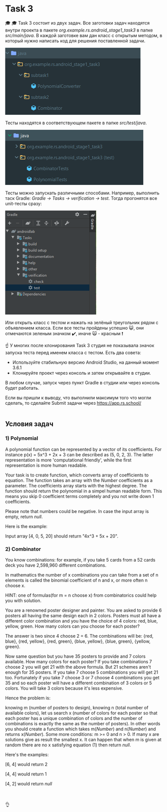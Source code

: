 # Task 3
:mortar_board: :mortar_board: Task 3 состоит из двух задач. Все заготовки задач находятся внутри проекта в пакете *org.example.rs.android_stage1_task3* в папке *src/main/java*. В каждой заготовке вам дан класс с открытым методом, в который нужно написать код для решения поставленной задачи.

<img alt="structure_of_tasks" src="/images/Exercises.png" />

Тесты находятся в соответствующем пакете в папке *src/test/java*. 

<img alt="unit_tests" src="/images/UnitTests.png" />

Тесты можно запускать различными способами. Например, выполнить таск Gradle: *Gradle -> Tasks -> verification -> test*. Тогда прогонятся все unit-тесты сразу:

<img alt="launch test via Gradle" src="/images/RunTests.PNG" />

Или открыть класс с тестом и нажать на зелёный треугольник рядом с объявлением класса. Если все тесты пройдены успешно :smiley_cat:, они отмечаются зеленым значком :heavy_check_mark:, иначе :scream_cat: - красным :heavy_exclamation_mark:

:point_up: У многих после клонирования Task 3 студия не показывала значок запуска теста перед именем класса с тестом. Есть два совета:
- Используйте стабильную версию Android Studio, на данный момент 3.6.1 
- Клонируйте проект через консоль и затем открывайте в студии.

В любом случае, запуск через пункт Gradle в студии или через консоль будет работать. 

Если вы пришли к выводу, что выполнили максимум того что могли сделать, то сделайте Submit задачи через 
https://app.rs.school/
</br></br>

## Условия задач

### 1) Polynomial

A polynomial function can be represented by a vector of its coefficients. For instance p(x) = 5x^3 + 2x + 3 can be described as (5, 0, 2, 3). The latter representation is more 'computational friendly', while the first representation is more human readable.

Your task is to create function, which converts array of coefficients to equation. The function takes an array with the *Number* coefficients as a parameter. The coefficients array starts with the highest degree. The function should return the polynomial in a simpel human readable form. This means you skip 0 coefficient terms completely and you not write down 1 coefficients.

Please note that numbers could be negative. In case the input array is empty, return *null*.

Here is the example:

Input array [4, 0, 5, 20] should return "4x^3 + 5x + 20".

### 2) Combinator

You know combinations: for example, if you take 5 cards from a 52 cards deck you have 2,598,960 different combinations.

In mathematics the number of x combinations you can take from a set of n elements is called the binomial coefficient of n and x, or more often n choose x.

HINT: one of formulas(for m = n choose x) from combinatorics could help you with solution.

You are a renowned poster designer and painter. You are asked to provide 6 posters all having the same design each in 2 colors. Posters must all have a different color combination and you have the choice of 4 colors: red, blue, yellow, green. How many colors can you choose for each poster?

The answer is two since 4 choose 2 = 6. The combinations will be: {red, blue}, {red, yellow}, {red, green}, {blue, yellow}, {blue, green}, {yellow, green}.

Now same question but you have 35 posters to provide and 7 colors available. How many colors for each poster? If you take combinations 7 choose 2 you will get 21 with the above formula. But 21 schemes aren't enough for 35 posters. If you take 7 choose 5 combinations you will get 21 too. Fortunately if you take 7 choose 3 or 7 choose 4 combinations you get 35 and so each poster will have a different combination of 3 colors or 5 colors. You will take 3 colors because it's less expensive.

Hence the problem is:

knowing m (number of posters to design), knowing n (total number of available colors), let us search x (number of colors for each poster so that each poster has a unique combination of colors and the number of combinations is exactly the same as the number of posters). In other words you should create a function which takes m(*Number*) and n(*Number*) and returns x(*Number*). Some more conditions: m >= 0 and n > 0. If many x are solutions give as result the smallest x. It can happen that when m is given at random there are no x satisfying equation (1) then return *null*.

Here's the examples:

[6, 4] would return 2

[4, 4] would return 1

[4, 2] would return *null* 

</br></br>
:ok_hand:
